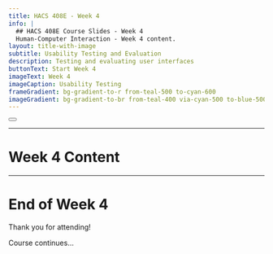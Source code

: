 ```yaml
---
title: HACS 408E - Week 4
info: |
  ## HACS 408E Course Slides - Week 4
  Human-Computer Interaction - Week 4 content.
layout: title-with-image
subtitle: Usability Testing and Evaluation
description: Testing and evaluating user interfaces
buttonText: Start Week 4
imageText: Week 4
imageCaption: Usability Testing
frameGradient: bg-gradient-to-r from-teal-500 to-cyan-600
imageGradient: bg-gradient-to-br from-teal-400 via-cyan-500 to-blue-500
---
```


<div class="abs-br m-6 text-xl">
  <button @click="$slidev.nav.openInEditor()" title="Open in Editor" class="slidev-icon-btn">
    <carbon:edit />
  </button>
</div>

---

# Week 4 Content

<!-- Add your week 4 content here -->

---

# End of Week 4

Thank you for attending!

<div class="mt-8">
  <div class="text-sm text-gray-400">
    Course continues...
  </div>
</div>

